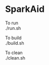 SparkAid
===============   
To run   
./run.sh   
   
To build   
./build.sh  
   
To clean   
./clean.sh   
